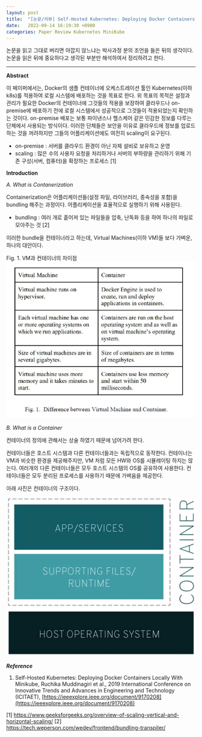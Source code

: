 ```yaml
---
layout: post
title:  "[논문/리뷰] Self-Hosted Kubernetes: Deploying Docker Containers Locally With Minikube"
date:   2022-09-14 16:19:30 +0900
categories: Paper Review Kubernetes MiniKube 
---
```


논문을 읽고 그대로 버리면 아깝지 않느냐는 박사과정 분의 조언을 들은 뒤의 생각이다.
논문을 읽은 뒤에 중요하다고 생각된 부분만 해석하여서 정리하려고 한다.

---
**Abstract**

이 페이퍼에서는, Docker의 샘플 컨테이너에 오케스트레이션 툴인 Kubernetes(이하 k8s)를 적용하여 로컬 시스템에 배포하는 것을 목표로 한다.
위 목표의 목적은 설정과 관리가 필요한 Docker의 컨테이너에 그것들의 적용을 보장하여 클라우드나 on-premise에 배포하기 전에 로컬 시스템에서 성공적으로 그것들이 적용되었는지 확인하는 것이다.
on-premise 배포는 보통 파이낸스나 헬스케어 같은 민감한 정보를 다루는 단체에서 사용되는 방식이다.
이러한 단체들은 보안을 이유로 클라우드에 정보를 업로드 하는 것을 꺼려하지만 그들의 어플리케이션에도 여전히 scaling이 요구된다.
* on-premise : 서버를 클라우드 환경이 아닌 자체 설비로 보유하고 운영
* scaling : 많은 수의 사용자 요청을 처리하거나 서버의 부하량을 관리하기 위해 기존 구성(서버, 컴퓨터)을 확장하는 프로세스 [1]

**Introduction**

*A. What is Contanerization*

Containerization은 어플리케이션들(설정 파일, 라이브러리, 종속성을 포함)을 bundling 해주는 과정이다. 어플리케이션을 효율적으로 실행하기 위해 사용된다.
* bundling : 여러 개로 흩어져 있는 파일들을 압축, 난독화 등을 하여 하나의 파일로 모아주는 것 [2]
  
이러한 bundle을 컨테이너라고 하는데, Virtual Machines(이하 VM)들 보다 가벼운, 하나의 대안이다.

Fig. 1. VM과 컨테이너의 차이점
![Figure 1](/assets/images/220914/Figure1.png)

*B. What is a Container*

컨테이너의 정의에 관해서는 상술 하였기 때문에 넘어가려 한다.

컨테이너들은 호스트 시스템과 다른 컨테이너들과는 독립적으로 동작한다.
컨테이너는 VM과 비슷한 환경을 제공해주지만, VM 처럼 모든 HW와 OS를 시뮬레이팅 하지는 않는다.
여러개의 다른 컨테이너들은 모두 호스트 시스템의 OS를 공유하여 사용한다.
컨테이너들은 모두 분리된 프로세스를 사용하기 때문에 가벼움을 제공한다.

아래 사진은 컨테이너의 구조이다.

![Picture 1](/assets/images/220914/Pic1.png)




***Reference***

1. Self-Hosted Kubernetes: Deploying Docker Containers Locally With Minikube, Ruchika Muddinagiri et al., 2019 International Conference on Innovative Trends and Advances in Engineering and Technology (ICITAET), [https://ieeexplore.ieee.org/document/9170208](https://ieeexplore.ieee.org/document/9170208)

[1] https://www.geeksforgeeks.org/overview-of-scaling-vertical-and-horizontal-scaling/
[2] https://tech.weperson.com/wedev/frontend/bundling-transpiler/